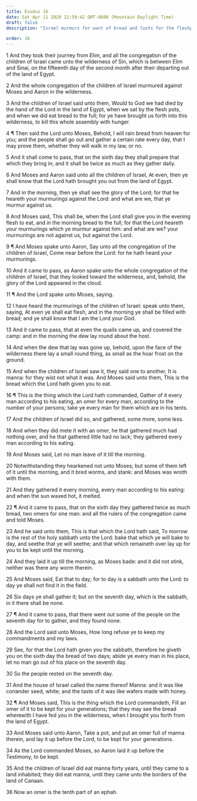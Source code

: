 ```yaml
---
title: Exodus 16
date: Sat Apr 11 2020 22:50:42 GMT-0600 (Mountain Daylight Time)
draft: false
description: "Israel murmurs for want of bread and lusts for the fleshpots of Egypt—The Lord rains bread from heaven and sends quail for meat—Israel is given manna each day, except the Sabbath, for forty years."

order: 16
---
```

    
1 And they took their journey from Elim, and all the congregation of the children of Israel came unto the wilderness of Sin, which is between Elim and Sinai, on the fifteenth day of the second month after their departing out of the land of Egypt.

2 And the whole congregation of the children of Israel murmured against Moses and Aaron in the wilderness.

3 And the children of Israel said unto them, Would to God we had died by the hand of the Lord in the land of Egypt, when we sat by the flesh pots, and when we did eat bread to the full; for ye have brought us forth into this wilderness, to kill this whole assembly with hunger.

4 ¶ Then said the Lord unto Moses, Behold, I will rain bread from heaven for you; and the people shall go out and gather a certain rate every day, that I may prove them, whether they will walk in my law, or no.

5 And it shall come to pass, that on the sixth day they shall prepare that which they bring in; and it shall be twice as much as they gather daily.

6 And Moses and Aaron said unto all the children of Israel, At even, then ye shall know that the Lord hath brought you out from the land of Egypt.

7 And in the morning, then ye shall see the glory of the Lord; for that he heareth your murmurings against the Lord: and what are we, that ye murmur against us.

8 And Moses said, This shall be, when the Lord shall give you in the evening flesh to eat, and in the morning bread to the full; for that the Lord heareth your murmurings which ye murmur against him: and what are we? your murmurings are not against us, but against the Lord.

9 ¶ And Moses spake unto Aaron, Say unto all the congregation of the children of Israel, Come near before the Lord: for he hath heard your murmurings.

10 And it came to pass, as Aaron spake unto the whole congregation of the children of Israel, that they looked toward the wilderness, and, behold, the glory of the Lord appeared in the cloud.

11 ¶ And the Lord spake unto Moses, saying.

12 I have heard the murmurings of the children of Israel: speak unto them, saying, At even ye shall eat flesh, and in the morning ye shall be filled with bread; and ye shall know that I am the Lord your God.

13 And it came to pass, that at even the quails came up, and covered the camp: and in the morning the dew lay round about the host.

14 And when the dew that lay was gone up, behold, upon the face of the wilderness there lay a small round thing, as small as the hoar frost on the ground.

15 And when the children of Israel saw it, they said one to another, It is manna: for they wist not what it was. And Moses said unto them, This is the bread which the Lord hath given you to eat.

16 ¶ This is the thing which the Lord hath commanded, Gather of it every man according to his eating, an omer for every man, according to the number of your persons; take ye every man for them which are in his tents.

17 And the children of Israel did so, and gathered, some more, some less.

18 And when they did mete it with an omer, he that gathered much had nothing over, and he that gathered little had no lack; they gathered every man according to his eating.

19 And Moses said, Let no man leave of it till the morning.

20 Notwithstanding they hearkened not unto Moses; but some of them left of it until the morning, and it bred worms, and stank: and Moses was wroth with them.

21 And they gathered it every morning, every man according to his eating: and when the sun waxed hot, it melted.

22 ¶ And it came to pass, that on the sixth day they gathered twice as much bread, two omers for one man: and all the rulers of the congregation came and told Moses.

23 And he said unto them, This is that which the Lord hath said, To morrow is the rest of the holy sabbath unto the Lord: bake that which ye will bake to day, and seethe that ye will seethe; and that which remaineth over lay up for you to be kept until the morning.

24 And they laid it up till the morning, as Moses bade: and it did not stink, neither was there any worm therein.

25 And Moses said, Eat that to day; for to day is a sabbath unto the Lord: to day ye shall not find it in the field.

26 Six days ye shall gather it; but on the seventh day, which is the sabbath, in it there shall be none.

27 ¶ And it came to pass, that there went out some of the people on the seventh day for to gather, and they found none.

28 And the Lord said unto Moses, How long refuse ye to keep my commandments and my laws.

29 See, for that the Lord hath given you the sabbath, therefore he giveth you on the sixth day the bread of two days; abide ye every man in his place, let no man go out of his place on the seventh day.

30 So the people rested on the seventh day.

31 And the house of Israel called the name thereof Manna: and it was like coriander seed, white; and the taste of it was like wafers made with honey.

32 ¶ And Moses said, This is the thing which the Lord commandeth, Fill an omer of it to be kept for your generations; that they may see the bread wherewith I have fed you in the wilderness, when I brought you forth from the land of Egypt.

33 And Moses said unto Aaron, Take a pot, and put an omer full of manna therein, and lay it up before the Lord, to be kept for your generations.

34 As the Lord commanded Moses, so Aaron laid it up before the Testimony, to be kept.

35 And the children of Israel did eat manna forty years, until they came to a land inhabited; they did eat manna, until they came unto the borders of the land of Canaan.

36 Now an omer is the tenth part of an ephah.
